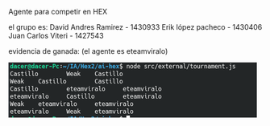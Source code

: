 Agente para competir en HEX

el grupo es:
David Andres Ramirez - 1430933
Erik lópez pacheco - 1430406
Juan Carlos Viteri - 1427543

evidencia de ganada: (el agente es eteamviralo)

![alt text](https://github.com/Recad/IAgent/blob/master/ganada_profe.png?raw=true) 

